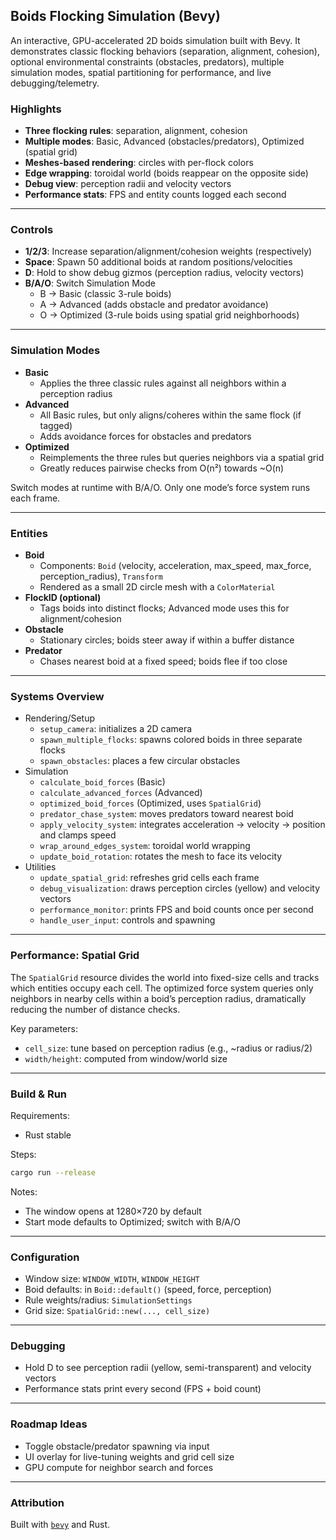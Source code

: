 ## Boids Flocking Simulation (Bevy)

An interactive, GPU-accelerated 2D boids simulation built with Bevy. It demonstrates classic flocking behaviors (separation, alignment, cohesion), optional environmental constraints (obstacles, predators), multiple simulation modes, spatial partitioning for performance, and live debugging/telemetry.

### Highlights

- **Three flocking rules**: separation, alignment, cohesion
- **Multiple modes**: Basic, Advanced (obstacles/predators), Optimized (spatial grid)
- **Meshes-based rendering**: circles with per-flock colors
- **Edge wrapping**: toroidal world (boids reappear on the opposite side)
- **Debug view**: perception radii and velocity vectors
- **Performance stats**: FPS and entity counts logged each second

---

### Controls

- **1/2/3**: Increase separation/alignment/cohesion weights (respectively)
- **Space**: Spawn 50 additional boids at random positions/velocities
- **D**: Hold to show debug gizmos (perception radius, velocity vectors)
- **B/A/O**: Switch Simulation Mode
  - B → Basic (classic 3-rule boids)
  - A → Advanced (adds obstacle and predator avoidance)
  - O → Optimized (3-rule boids using spatial grid neighborhoods)

---

### Simulation Modes

- **Basic**
  - Applies the three classic rules against all neighbors within a perception radius
- **Advanced**
  - All Basic rules, but only aligns/coheres within the same flock (if tagged)
  - Adds avoidance forces for obstacles and predators
- **Optimized**
  - Reimplements the three rules but queries neighbors via a spatial grid
  - Greatly reduces pairwise checks from O(n²) towards ~O(n)

Switch modes at runtime with B/A/O. Only one mode’s force system runs each frame.

---

### Entities

- **Boid**
  - Components: `Boid` (velocity, acceleration, max_speed, max_force, perception_radius), `Transform`
  - Rendered as a small 2D circle mesh with a `ColorMaterial`
- **FlockID (optional)**
  - Tags boids into distinct flocks; Advanced mode uses this for alignment/cohesion
- **Obstacle**
  - Stationary circles; boids steer away if within a buffer distance
- **Predator**
  - Chases nearest boid at a fixed speed; boids flee if too close

---

### Systems Overview

- Rendering/Setup
  - `setup_camera`: initializes a 2D camera
  - `spawn_multiple_flocks`: spawns colored boids in three separate flocks
  - `spawn_obstacles`: places a few circular obstacles
- Simulation
  - `calculate_boid_forces` (Basic)
  - `calculate_advanced_forces` (Advanced)
  - `optimized_boid_forces` (Optimized, uses `SpatialGrid`)
  - `predator_chase_system`: moves predators toward nearest boid
  - `apply_velocity_system`: integrates acceleration → velocity → position and clamps speed
  - `wrap_around_edges_system`: toroidal world wrapping
  - `update_boid_rotation`: rotates the mesh to face its velocity
- Utilities
  - `update_spatial_grid`: refreshes grid cells each frame
  - `debug_visualization`: draws perception circles (yellow) and velocity vectors
  - `performance_monitor`: prints FPS and boid counts once per second
  - `handle_user_input`: controls and spawning

---

### Performance: Spatial Grid

The `SpatialGrid` resource divides the world into fixed-size cells and tracks which entities occupy each cell. The optimized force system queries only neighbors in nearby cells within a boid’s perception radius, dramatically reducing the number of distance checks.

Key parameters:

- `cell_size`: tune based on perception radius (e.g., ~radius or radius/2)
- `width/height`: computed from window/world size

---

### Build & Run

Requirements:

- Rust stable

Steps:

```bash
cargo run --release
```

Notes:

- The window opens at 1280×720 by default
- Start mode defaults to Optimized; switch with B/A/O

---

### Configuration

- Window size: `WINDOW_WIDTH`, `WINDOW_HEIGHT`
- Boid defaults: in `Boid::default()` (speed, force, perception)
- Rule weights/radius: `SimulationSettings`
- Grid size: `SpatialGrid::new(..., cell_size)`

---

### Debugging

- Hold D to see perception radii (yellow, semi-transparent) and velocity vectors
- Performance stats print every second (FPS + boid count)

---

### Roadmap Ideas

- Toggle obstacle/predator spawning via input
- UI overlay for live-tuning weights and grid cell size
- GPU compute for neighbor search and forces

---

### Attribution

Built with [`bevy`](https://bevyengine.org) and Rust.
